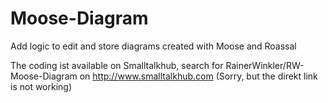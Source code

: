 # Moose-Diagram
Add logic to edit and store diagrams created with Moose and Roassal

The coding ist available on Smalltalkhub, search for RainerWinkler/RW-Moose-Diagram on http://www.smalltalkhub.com (Sorry, but the direkt link is not working)

